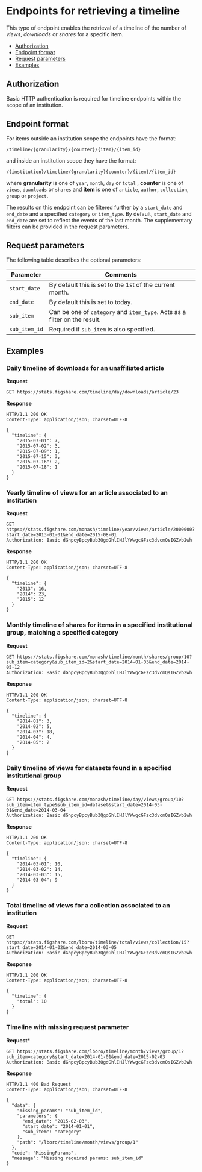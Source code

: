 Endpoints for retrieving a **timeline**
=======================================

This type of endpoint enables the retrieval of a timeline of the number of *views*, *downloads*
or *shares* for a specific item.


* [Authorization](#authorization)
* [Endpoint format](#endpoint-format)
* [Request parameters](#request-parameters)
* [Examples](#examples)


## Authorization

Basic HTTP authentication is required for timeline endpoints within the scope of an institution.


## Endpoint format

For items outside an institution scope the endpoints have the format:

```
/timeline/{granularity}/{counter}/{item}/{item_id}

```

and inside an institution scope they have the format:

```
/{institution}/timeline/{granularity}{counter}/{item}/{item_id}
```

where **granularity** is one of `year`, `month`, `day` or `total`
, **counter** is one of `views`, `downloads` or `shares`
and **item** is one of `article`, `author`, `collection`, `group` or `project`.


The results on this endpoint can be filtered further by a `start_date` and `end_date` and
a specified `category` or `item_type`. By default, `start_date` and `end_date` are set
to reflect the events of the last month. The supplementary filters can be provided in the
request parameters.


## Request parameters

The following table describes the optional parameters:

|Parameter    |Comments|
|-------------|--------|
|`start_date` | By default this is set to the 1st of the current month.|
|`end_date`   | By default this is set to today.|
|`sub_item`   | Can be one of `category` and `item_type`. Acts as a filter on the result.|
|`sub_item_id`| Required if `sub_item` is also specified.|


## Examples


### Daily timeline of downloads for an unaffiliated article

**Request**
```http
GET https://stats.figshare.com/timeline/day/downloads/article/23
```

**Response**
```http
HTTP/1.1 200 OK
Content-Type: application/json; charset=UTF-8

{
  "timeline": {
    "2015-07-01": 7,
    "2015-07-02": 3,
    "2015-07-09": 1,
    "2015-07-15": 3,
    "2015-07-16": 2,
    "2015-07-18": 1
  }
}
```


### Yearly timeline of views for an article associated to an institution

**Request**
```http
GET https://stats.figshare.com/monash/timeline/year/views/article/2000000?start_date=2013-01-01&end_date=2015-08-01
Authorization: Basic dGhpcyBpcyBub3QgdGhlIHJlYWwgcGFzc3dvcmQsIGZvb2wh
```

**Response**
```http
HTTP/1.1 200 OK
Content-Type: application/json; charset=UTF-8

{
  "timeline": {
    "2013": 16,
    "2014": 23,
    "2015": 12
  }
}
```


### Monthly timeline of shares for items in a specified institutional group, matching a specified category

**Request**
```http
GET https://stats.figshare.com/monash/timeline/month/shares/group/10?sub_item=category&sub_item_id=2&start_date=2014-01-03&end_date=2014-05-12
Authorization: Basic dGhpcyBpcyBub3QgdGhlIHJlYWwgcGFzc3dvcmQsIGZvb2wh
```
**Response**
```http
HTTP/1.1 200 OK
Content-Type: application/json; charset=UTF-8

{
  "timeline": {
    "2014-01": 3,
    "2014-02": 5,
    "2014-03": 18,
    "2014-04": 4,
    "2014-05": 2
  }
}
```


### Daily timeline of views for datasets found in a specified institutional group

**Request**
```http
GET https://stats.figshare.com/monash/timeline/day/views/group/10?sub_item=item_type&sub_item_id=dataset&start_date=2014-03-01&end_date=2014-03-04
Authorization: Basic dGhpcyBpcyBub3QgdGhlIHJlYWwgcGFzc3dvcmQsIGZvb2wh
```

**Response**
```http
HTTP/1.1 200 OK
Content-Type: application/json; charset=UTF-8

{
  "timeline": {
    "2014-03-01": 10,
    "2014-03-02": 14,
    "2014-03-03": 15,
    "2014-03-04": 9
  }
}
```


### Total timeline of views for a collection associated to an institution

**Request**
```http
GET https://stats.figshare.com/lboro/timeline/total/views/collection/15?start_date=2014-01-02&end_date=2014-03-05
Authorization: Basic dGhpcyBpcyBub3QgdGhlIHJlYWwgcGFzc3dvcmQsIGZvb2wh
```

**Response**
```http
HTTP/1.1 200 OK
Content-Type: application/json; charset=UTF-8

{
  "timeline": {
    "total": 10
  }
}
```


### Timeline with missing request parameter

**Request***
```http
GET https://stats.figshare.com/lboro/timeline/month/views/group/1?sub_item=category&start_date=2014-01-01&end_date=2015-02-03
Authorization: Basic dGhpcyBpcyBub3QgdGhlIHJlYWwgcGFzc3dvcmQsIGZvb2wh
```

**Response**
```http
HTTP/1.1 400 Bad Request
Content-Type: application/json; charset=UTF-8

{
  "data": {
    "missing_params": "sub_item_id",
    "parameters": {
      "end_date": "2015-02-03",
      "start_date": "2014-01-01",
      "sub_item": "category"
    },
    "path": "/lboro/timeline/month/views/group/1"
  },
  "code": "MissingParams",
  "message": "Missing required params: sub_item_id"
}
```
